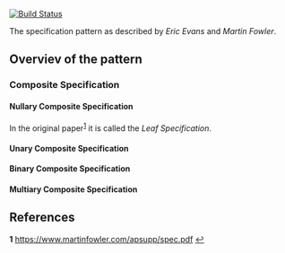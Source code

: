 [![Build Status](https://travis-ci.org/uetoyo/specification.svg?branch=master)](https://travis-ci.org/uetoyo/specification)

The specification pattern as described by *Eric Evans* and *Martin Fowler*.

## Overviev of the pattern

### Composite Specification

#### Nullary Composite Specification

In the original paper<sup id="a1">[1](#f1)</sup> it is called the *Leaf Specification*.

#### Unary Composite Specification

#### Binary Composite Specification

#### Multiary Composite Specification

## References

<b id="f1">1</b> https://www.martinfowler.com/apsupp/spec.pdf [↩](#a1)
